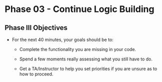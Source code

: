 # Phase 03 - Continue Logic Building

## Phase III Objectives

* For the next 40 minutes, your goals should be to:

  * Complete the functionality you are missing in your code.

  * Spend a few moments really assessing what you still have to do.

  * Get a TA/Instructor to help you set priorities if you are unsure as to how to proceed.
